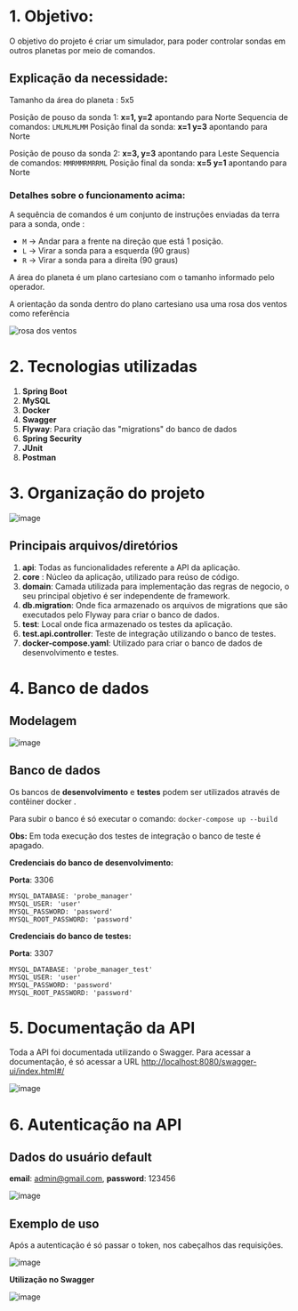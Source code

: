 
# 1. Objetivo:

O objetivo do projeto é criar um simulador, para poder controlar sondas em outros planetas por meio de comandos.

## Explicação da necessidade:

Tamanho da área do planeta : 5x5

Posição de pouso da sonda 1: **x=1, y=2** apontando para Norte
Sequencia de comandos: `LMLMLMLMM`
Posição final da sonda: **x=1 y=3** apontando para Norte

Posição de pouso da sonda 2: **x=3, y=3** apontando para Leste
Sequencia de comandos: `MMRMMRMRRML`
Posição final da sonda: **x=5 y=1** apontando para Norte

### Detalhes sobre o funcionamento acima:

A sequência de comandos é um conjunto de instruções enviadas da terra para a sonda, onde :
- `M` -> Andar para a frente na direção que está 1 posição.
- `L` -> Virar a sonda para a esquerda (90 graus)
- `R` -> Virar a sonda para a direita (90 graus)

A área do planeta é um plano cartesiano com o tamanho informado pelo operador.

A orientação da sonda dentro do plano cartesiano usa uma rosa dos ventos como referência

![rosa dos ventos](http://i.imgur.com/li8Ae5L.png "Rosa dos Ventos")

# 2. Tecnologias utilizadas

 1. **Spring Boot**
 2. **MySQL**
 3. **Docker**
 4. **Swagger** 
 5. **Flyway**: Para criação das "migrations" do banco de dados
 6. **Spring Security**
 7. **JUnit** 
 8. **Postman**

# 3. Organização do projeto

![image](https://user-images.githubusercontent.com/8002128/167206148-96577fc3-05e9-4906-a26c-70e346b6c3b5.png)

## Principais arquivos/diretórios

 1. **api**: Todas as funcionalidades referente a API da aplicação.
 2. **core** : Núcleo da aplicação, utilizado para reúso de código.
 3. **domain**: Camada utilizada para implementação das regras de negocio, o seu principal objetivo é ser independente de framework.
 4. **db.migration**: Onde fica armazenado os arquivos de migrations que são executados pelo Flyway para criar o banco de dados. 
 5. **test**: Local onde fica armazenado os testes da aplicação.
 6. **test.api.controller**: Teste de integração utilizando o banco de testes.
 7. **docker-compose.yaml**: Utilizado para criar o banco de dados de desenvolvimento e testes.

# 4. Banco de dados

## Modelagem

![image](https://user-images.githubusercontent.com/8002128/167210855-f9b7c2af-05a7-457f-b966-764025a9a481.png)

## Banco de dados

Os bancos de **desenvolvimento** e **testes** podem ser utilizados através de contêiner docker .

Para subir o banco é só executar o comando: `docker-compose up --build`

**Obs:** Em toda execução dos testes de integração o banco de teste é apagado.

**Credenciais do banco de desenvolvimento:** 

**Porta**: 3306

    MYSQL_DATABASE: 'probe_manager'  
	MYSQL_USER: 'user'  
	MYSQL_PASSWORD: 'password'  
	MYSQL_ROOT_PASSWORD: 'password'

**Credenciais do banco de testes:** 

**Porta**: 3307

    MYSQL_DATABASE: 'probe_manager_test'  
	MYSQL_USER: 'user'  
	MYSQL_PASSWORD: 'password'  
	MYSQL_ROOT_PASSWORD: 'password'

# 5. Documentação da API

Toda a API foi documentada utilizando o Swagger.
Para acessar a documentação, é só acessar a URL [http://localhost:8080/swagger-ui/index.html#/](http://localhost:8080/swagger-ui/index.html#/)


![image](https://user-images.githubusercontent.com/8002128/167207909-c77ee9a2-e398-41ba-93fb-c8a5b1e37572.png)


# 6. Autenticação na API

## Dados do usuário default

  **email**: admin@gmail.com,
  **password**: 123456

![image](https://user-images.githubusercontent.com/8002128/167209153-524f516e-c66f-4e33-8ea9-605bb410e198.png)


## Exemplo de uso

Após a autenticação é só passar o token, nos cabeçalhos das requisições.

![image](https://user-images.githubusercontent.com/8002128/167209840-bb58c8fd-df2d-4e5d-aac0-c7d030358a34.png)

**Utilização no Swagger**

![image](https://user-images.githubusercontent.com/8002128/167209995-c3ae2dab-8d42-42de-a38a-6f1bbacb8032.png)



